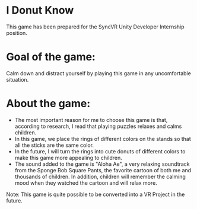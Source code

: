 # I Donut Know

This game has been prepared for the SyncVR Unity Developer Internship position.

# Goal of the game: 
Calm down and distract yourself by playing this game in any uncomfortable situation.

# About the game:
- The most important reason for me to choose this game is that, according to research, I read that playing puzzles relaxes and calms children.
- In this game, we place the rings of different colors on the stands so that all the sticks are the same color.
- In the future, I will turn the rings into cute donuts of different colors to make this game more appealing to children.
- The sound added to the game is "Aloha Ae", a very relaxing soundtrack from the Sponge Bob Square Pants, the favorite cartoon of both me and thousands of children. In addition, children will remember the calming mood when they watched the cartoon and will relax more.

Note: 
This game is quite possible to be converted into a VR Project in the future.
